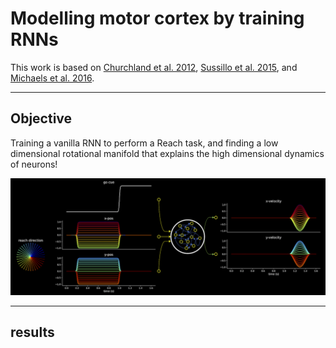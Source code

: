 # Modelling motor cortex by training RNNs

This work is based on [Churchland et al. 2012](https://doi.org/10.1038/nature11129), [Sussillo et al. 2015](https://doi.org/10.1038/nn.4042), and [Michaels et al. 2016](https://doi.org/10.1371/journal.pcbi.1005175).

---
## Objective
Training a vanilla RNN to perform a Reach task, and finding a low dimensional rotational manifold that explains the high dimensional dynamics of neurons!

<p align=center>
<img src="https://raw.githubusercontent.com/ssnio/ReachingRNN/main/static/setup.png" alt="Setup"/>
</p>

---
## results
